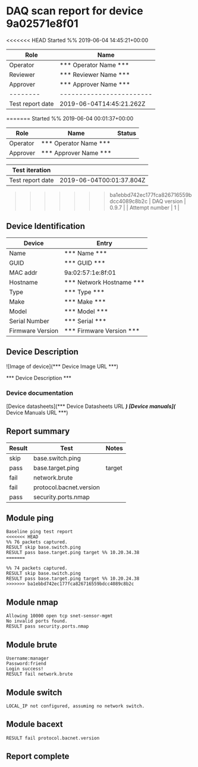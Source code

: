 # DAQ scan report for device 9a02571e8f01
<<<<<<< HEAD
Started %% 2019-06-04 14:45:21+00:00

|  Role  |      Name              |
|--------|------------------------|
|Operator| *** Operator Name *** |
|Reviewer| *** Reviewer Name *** |
|Approver| *** Approver Name *** |
|--------|------------------------|
| Test report date | 2019-06-04T14:45:21.262Z |
=======
Started %% 2019-06-04 00:01:37+00:00

|  Role  |      Name              | Status |
|--------|------------------------|--------|
|Operator| *** Operator Name *** |        |
|Approver| *** Approver Name *** |        |

| Test iteration   |                        |
|------------------|------------------------|
| Test report date | 2019-06-04T00:01:37.804Z |
>>>>>>> ba1ebbd742ec177fca826716559bdcc4089c8b2c
| DAQ version      | 0.9.7 |
| Attempt number   | 1 |

## Device Identification

| Device            | Entry              |
|-------------------|--------------------|
| Name              | *** Name *** |
| GUID              | *** GUID *** |
| MAC addr          | 9a:02:57:1e:8f:01 |
| Hostname          | *** Network Hostname *** |
| Type              | *** Type *** |
| Make              | *** Make *** |
| Model             | *** Model *** |
| Serial Number     | *** Serial *** |
| Firmware Version  | *** Firmware Version *** |

## Device Description

![Image of device](*** Device Image URL ***)

*** Device Description ***


### Device documentation

[Device datasheets](*** Device Datasheets URL ***)
[Device manuals](*** Device Manuals URL ***)

## Report summary

|Result|Test|Notes|
|---|---|---|
|skip|base.switch.ping||
|pass|base.target.ping|target |
|fail|network.brute||
|fail|protocol.bacnet.version||
|pass|security.ports.nmap||

## Module ping

```
Baseline ping test report
<<<<<<< HEAD
%% 76 packets captured.
RESULT skip base.switch.ping
RESULT pass base.target.ping target %% 10.20.34.38
=======

%% 74 packets captured.
RESULT skip base.switch.ping
RESULT pass base.target.ping target %% 10.20.24.38
>>>>>>> ba1ebbd742ec177fca826716559bdcc4089c8b2c
```

## Module nmap

```
Allowing 10000 open tcp snet-sensor-mgmt
No invalid ports found.
RESULT pass security.ports.nmap
```

## Module brute

```
Username:manager
Password:friend
Login success!
RESULT fail network.brute
```

## Module switch

```
LOCAL_IP not configured, assuming no network switch.
```

## Module bacext

```
RESULT fail protocol.bacnet.version
```

## Report complete

